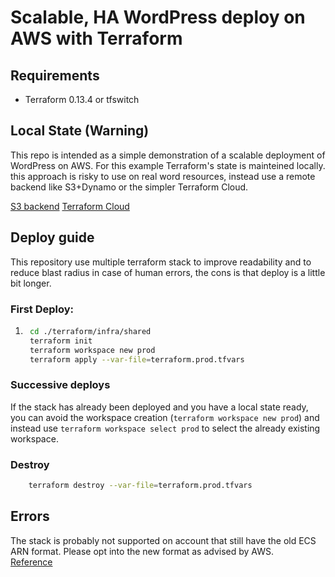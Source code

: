 # Scalable, HA WordPress deploy on AWS with Terraform

## Requirements

- Terraform 0.13.4 or tfswitch

## Local State (Warning)

This repo is intended as a simple demonstration of a scalable deployment of WordPress on AWS. For this example Terraform's state is mainteined locally. this approach is risky to use on real word resources, instead use a remote backend like S3+Dynamo or the simpler Terraform Cloud.  

[S3 backend](https://www.terraform.io/docs/backends/types/s3.html)
[Terraform Cloud](https://www.terraform.io/)

## Deploy guide

This repository use multiple terraform stack to improve readability and to reduce blast radius in case of human errors, the cons is that deploy is a little bit longer. 

### First Deploy:  

1. ```bash
    cd ./terraform/infra/shared
    terraform init
    terraform workspace new prod
    terraform apply --var-file=terraform.prod.tfvars
    ```

### Successive deploys

If the stack has already been deployed and you have a local state ready, you can avoid the workspace creation (`terraform workspace new prod`) and instead use `terraform workspace select prod` to select the already existing workspace.

### Destroy

```bash
    terraform destroy --var-file=terraform.prod.tfvars
```

## Errors

The stack is probably not supported on account that still have the old ECS ARN format. Please opt into the new format as advised by AWS.  
[Reference](https://docs.aws.amazon.com/AmazonECS/latest/developerguide/ecs-account-settings.html#ecs-resource-ids)  